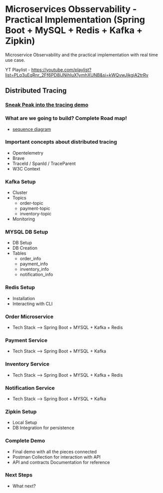 # Microservices Obsservability - Practical Implementation (Spring Boot + MySQL + Redis + Kafka + Zipkin)
 Microservice Observability and the practical implementation with real time use case.
 
 YT Playlist - https://youtube.com/playlist?list=PLq3uEqRnr_2Ff6PD8lJNihIuX1ymhXUNB&si=kWQywJjkgiA2trRv

 ## Distributed Tracing

 ### [Sneak Peak into the tracing demo](https://youtu.be/jx_-0qfn-hc?si=-rjxkQVj7BceFghw)
 ### What are we going to build? Complete Road map!

 * [sequence diagram](https://www.plantuml.com/plantuml/uml/XPB1JiCm38RlVWgpEo_00KtQ2S5WgEe3cDGTKTS4ETwalZtfqcg5fShL-JxxZ-LjK18zzoTuq6_k6RzEPpuA3H0wwr1yO22ZNh0E0b075dnynWzfM2gMYpNyX3jXKav5M3xTevLwcKYC_VT3zVbsfxnIsr5asJMuIMmQqMnmpo7GaG6kq4WVQEZPwJnYrVZBvSo3U1FXkNupyiccPznvrrhfIQrtkO0lxX8nByCygAJ-5_9Dwf-6bCUDckwsomMNJvtu96Vt-UxLjjPSCnMNchVA_opBwqapzDXalCtfaqi2jh4I3_mN)

### Important concepts about distributed tracing

* Opentelemetry
* Brave
* TraceId / SpanId / TraceParent
* W3C Context
 
 ### Kafka Setup
 * Cluster
 * Topics
   * order-topic
   * payment-topic
   * inventory-topic
 * Monitoring

 ### MYSQL DB Setup
 * DB Setup
 * DB Creation
 * Tables
   * order_info
   * payment_info
   * inventory_info
   * notification_info

### Redis Setup
* Installation
* Interacting with CLI
  
 ### Order Microservice
 * Tech Stack --> Spring Boot + MYSQL + Kafka + Redis
 ### Payment Service
  * Tech Stack --> Spring Boot + MYSQL + Kafka
 ### Inventory Service
  * Tech Stack --> Spring Boot + MYSQL + Kafka + Redis
 ### Notification Service
  * Tech Stack --> Spring Boot + MYSQL + Kafka
 ### Zipkin Setup
 * Local Setup
 * DB Integration for persistence
 ### Complete Demo
 * Final demo with all the pieces connected
 * Postman Collection for interaction with API
 * API and contracts Documentation for reference
 ### Next Steps
 * What next?
 
